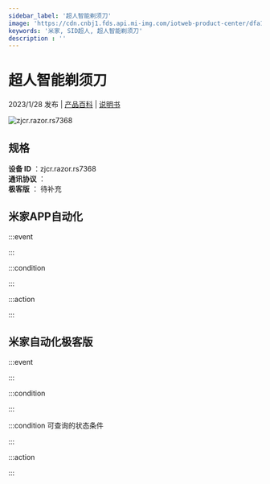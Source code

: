 ```yaml
---
sidebar_label: '超人智能剃须刀'
image: 'https://cdn.cnbj1.fds.api.mi-img.com/iotweb-product-center/dfa13035021836c595d98a7e9ed54866_1671428565342.png?GalaxyAccessKeyId=AKVGLQWBOVIRQ3XLEW&Expires=9223372036854775807&Signature=2iUbMyraRcg+K3p2YjtEW8PKR0Q='
keywords: '米家, SID超人, 超人智能剃须刀'
description : ''
---
```

# 超人智能剃须刀

2023/1/28 发布 | [产品百科](https://home.mi.com/webapp/content/baike/product/index.html?model=zjcr.razor.rs7368/) | [说明书](https://home.mi.com/views/introduction.html?model=zjcr.razor.rs7368&region=cn)

![zjcr.razor.rs7368](https://cdn.cnbj1.fds.api.mi-img.com/iotweb-product-center/dfa13035021836c595d98a7e9ed54866_1671428565342.png?GalaxyAccessKeyId=AKVGLQWBOVIRQ3XLEW&Expires=9223372036854775807&Signature=2iUbMyraRcg+K3p2YjtEW8PKR0Q=)

## 规格  
> 
**设备 ID** ：zjcr.razor.rs7368  
**通讯协议** ：  
**极客版**  ： 待补充 


## 米家APP自动化  

:::event  

:::

:::condition  

:::

:::action   

:::

## 米家自动化极客版  

:::event  

:::

:::condition  

:::

:::condition 可查询的状态条件  

:::

:::action  

:::

        

